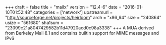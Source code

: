 +++
draft = false
title = "mailx"
version = "12.4-6"
date = "2016-01-10T01:52:48"
categories = ['network']
upstreamurl = "http://sourceforge.net/projects/heirloom"
arch = "x86_64"
size = "240864"
usize = "561680"
sha1sum = "23099c21a8047429582b11d47920acd0c98a3338"
+++
A MUA derived from Berkeley Mail 8.1 and contains builtin support for MIME messages and IPv6